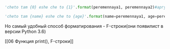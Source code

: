 ```python
'cheto tam {0} eshe che to {1}'.format(peremennaya1, peremennaya2)#аргументы в скобках имеют индексы как в списках, в {} подставляются значения переменных.

'cheto tam {name} eshe che to {age}'.format(name=peremennaya1, age=peremennaya2) #тоже самое только переменным присваиваются ключи которые вставляются в {}.(так понятнее, что подставляется в {})
```
Но самый удобный способ форматирования - F-строки(они появилист в версии Python 3.6)



[[06 Функция print(),  F-строки]]


